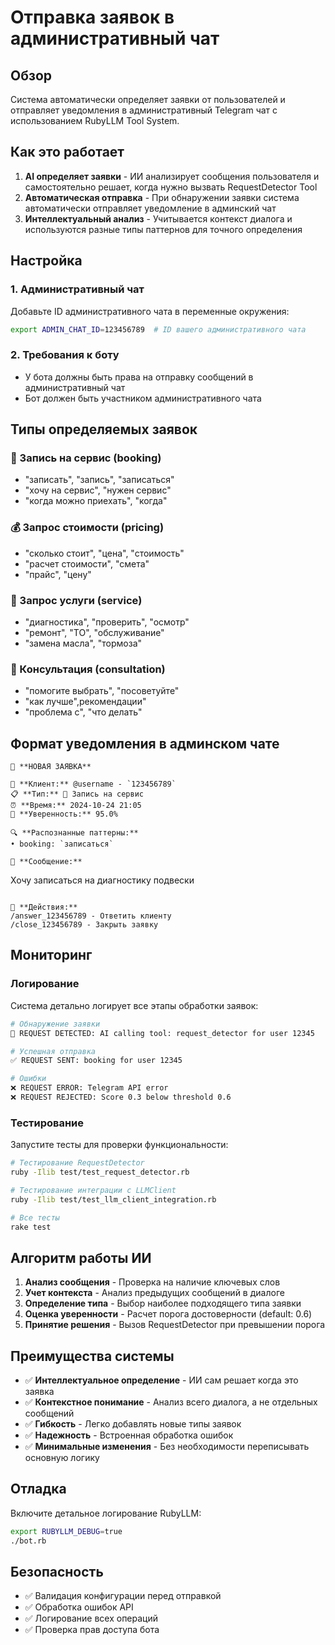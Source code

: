 # Отправка заявок в административный чат

## Обзор

Система автоматически определяет заявки от пользователей и отправляет уведомления в административный Telegram чат с использованием RubyLLM Tool System.

## Как это работает

1. **AI определяет заявки** - ИИ анализирует сообщения пользователя и самостоятельно решает, когда нужно вызвать RequestDetector Tool
2. **Автоматическая отправка** - При обнаружении заявки система автоматически отправляет уведомление в админский чат
3. **Интеллектуальный анализ** - Учитывается контекст диалога и используются разные типы паттернов для точного определения

## Настройка

### 1. Административный чат

Добавьте ID административного чата в переменные окружения:

```bash
export ADMIN_CHAT_ID=123456789  # ID вашего административного чата
```

### 2. Требования к боту

- У бота должны быть права на отправку сообщений в административный чат
- Бот должен быть участником административного чата

## Типы определяемых заявок

### 📅 Запись на сервис (booking)
- "записать", "запись", "записаться"
- "хочу на сервис", "нужен сервис"
- "когда можно приехать", "когда"

### 💰 Запрос стоимости (pricing)
- "сколько стоит", "цена", "стоимость"
- "расчет стоимости", "смета"
- "прайс", "цену"

### 🔧 Запрос услуги (service)
- "диагностика", "проверить", "осмотр"
- "ремонт", "ТО", "обслуживание"
- "замена масла", "тормоза"

### 💬 Консультация (consultation)
- "помогите выбрать", "посоветуйте"
- "как лучше",рекомендации"
- "проблема с", "что делать"

## Формат уведомления в админском чате

```
🔔 **НОВАЯ ЗАЯВКА**

👤 **Клиент:** @username - `123456789`
📋 **Тип:** 📅 Запись на сервис
⏰ **Время:** 2024-10-24 21:05
🎯 **Уверенность:** 95.0%

🔍 **Распознанные паттерны:**
• booking: `записаться`

💬 **Сообщение:**
```
Хочу записаться на диагностику подвески
```

🔗 **Действия:**
/answer_123456789 - Ответить клиенту
/close_123456789 - Закрыть заявку
```

## Мониторинг

### Логирование

Система детально логирует все этапы обработки заявок:

```bash
# Обнаружение заявки
🔔 REQUEST DETECTED: AI calling tool: request_detector for user 12345

# Успешная отправка
✅ REQUEST SENT: booking for user 12345

# Ошибки
❌ REQUEST ERROR: Telegram API error
❌ REQUEST REJECTED: Score 0.3 below threshold 0.6
```

### Тестирование

Запустите тесты для проверки функциональности:

```bash
# Тестирование RequestDetector
ruby -Ilib test/test_request_detector.rb

# Тестирование интеграции с LLMClient
ruby -Ilib test/test_llm_client_integration.rb

# Все тесты
rake test
```

## Алгоритм работы ИИ

1. **Анализ сообщения** - Проверка на наличие ключевых слов
2. **Учет контекста** - Анализ предыдущих сообщений в диалоге
3. **Определение типа** - Выбор наиболее подходящего типа заявки
4. **Оценка уверенности** - Расчет порога достоверности (default: 0.6)
5. **Принятие решения** - Вызов RequestDetector при превышении порога

## Преимущества системы

- ✅ **Интеллектуальное определение** - ИИ сам решает когда это заявка
- ✅ **Контекстное понимание** - Анализ всего диалога, а не отдельных сообщений
- ✅ **Гибкость** - Легко добавлять новые типы заявок
- ✅ **Надежность** - Встроенная обработка ошибок
- ✅ **Минимальные изменения** - Без необходимости переписывать основную логику

## Отладка

Включите детальное логирование RubyLLM:

```bash
export RUBYLLM_DEBUG=true
./bot.rb
```

## Безопасность

- ✅ Валидация конфигурации перед отправкой
- ✅ Обработка ошибок API
- ✅ Логирование всех операций
- ✅ Проверка прав доступа бота